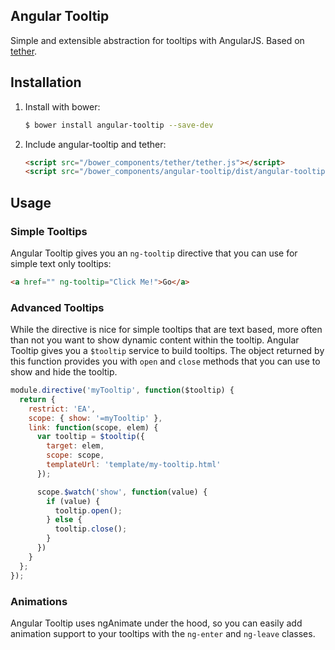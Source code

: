 ## Angular Tooltip

Simple and extensible abstraction for tooltips with AngularJS. Based on
[tether](http://github.hubspot.com/tether/).

## Installation

1. Install with bower:

   ```bash
   $ bower install angular-tooltip --save-dev
   ```

2. Include angular-tooltip and tether:

   ```html
   <script src="/bower_components/tether/tether.js"></script>
   <script src="/bower_components/angular-tooltip/dist/angular-tooltip.js"></script>
   ```

## Usage

### Simple Tooltips

Angular Tooltip gives you an `ng-tooltip` directive that you can use for simple
text only tooltips:

```html
<a href="" ng-tooltip="Click Me!">Go</a>
```

### Advanced Tooltips

While the directive is nice for simple tooltips that are text based, more often
than not you want to show dynamic content within the tooltip. Angular Tooltip
gives you a `$tooltip` service to build tooltips. The object returned by this
function provides you with `open` and `close` methods that you can use to
show and hide the tooltip.

```javascript
module.directive('myTooltip', function($tooltip) {
  return {
    restrict: 'EA',
    scope: { show: '=myTooltip' },
    link: function(scope, elem) {
      var tooltip = $tooltip({
        target: elem,
        scope: scope,
        templateUrl: 'template/my-tooltip.html'
      });

      scope.$watch('show', function(value) {
        if (value) {
          tooltip.open();
        } else {
          tooltip.close();
        }
      })
    }
  };
});
```

### Animations

Angular Tooltip uses ngAnimate under the hood, so you can easily add animation
support to your tooltips with the `ng-enter` and `ng-leave` classes.
